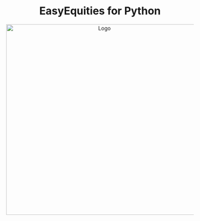 <h1 align="center">EasyEquities for Python</h1>

<p align="center">
  <img width="512" src="https://github.com/lohanjs/images/blob/main/EasyEquities.png?raw=true" alt="Logo">
</p>
